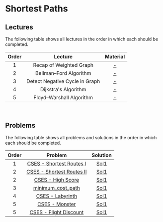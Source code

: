 # Shortest Paths

## Lectures

The following table shows all lectures in the order in which each should be completed.

| Order | Lecture | Material |
|:---:|:---:|:---:|
| 1 | Recap of Weighted Graph | [-]() |
| 2 | Bellman–Ford Algorithm | [-]() |
| 3 | Detect Negative Cycle in Graph | [-]() |
| 4 | Dijkstra's Algorithm | [-]() |
| 5 | Floyd–Warshall Algorithm | [-]() |
<br>

## Problems

The following table shows all problems and solutions in the order in which each should be completed.

| Order | Problem | Solution |
|:---:|:---:|:---:|
| 1 | [CSES - Shortest Routes I](https://cses.fi/problemset/task/1671) | [Sol1]() |
| 2 | [CSES - Shortest Routes II](https://cses.fi/problemset/task/1672) | [Sol1]() |
| 2 | [CSES - High Score](https://cses.fi/problemset/task/1673) | [Sol1]() |
| 3 | [minimum_cost_path]() | [Sol1]() |
| 4 | [CSES - Labyrinth](https://cses.fi/problemset/task/1193) | [Sol1]() |
| 5 | [CSES - Monster](https://cses.fi/problemset/task/1194) | [Sol1]() |
| 5 | [CSES - Flight Discount](https://cses.fi/problemset/task/1195) | [Sol1]() |